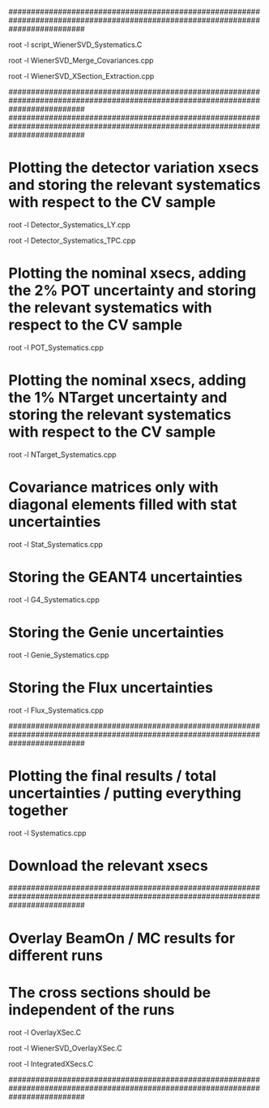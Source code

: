 #################################################################################################################################

root -l script_WienerSVD_Systematics.C

root -l WienerSVD_Merge_Covariances.cpp

root -l WienerSVD_XSection_Extraction.cpp

#################################################################################################################################
#################################################################################################################################

# Plotting the detector variation xsecs and storing the relevant systematics with respect to the CV sample

root -l Detector_Systematics_LY.cpp

root -l Detector_Systematics_TPC.cpp

# Plotting the nominal xsecs, adding the 2% POT uncertainty and storing the relevant systematics with respect to the CV sample

root -l POT_Systematics.cpp

# Plotting the nominal xsecs, adding the 1% NTarget uncertainty and storing the relevant systematics with respect to the CV sample

root -l NTarget_Systematics.cpp

# Covariance matrices only with diagonal elements filled with stat uncertainties

root -l Stat_Systematics.cpp

# Storing the GEANT4 uncertainties

root -l G4_Systematics.cpp

# Storing the Genie uncertainties

root -l Genie_Systematics.cpp

# Storing the Flux uncertainties

root -l Flux_Systematics.cpp


#################################################################################################################################

# Plotting the final results / total uncertainties / putting everything together

root -l Systematics.cpp

# Download the relevant xsecs

#################################################################################################################################

# Overlay BeamOn / MC results for different runs
# The cross sections should be independent of the runs

root -l OverlayXSec.C

root -l WienerSVD_OverlayXSec.C

root -l IntegratedXSecs.C

#################################################################################################################################

